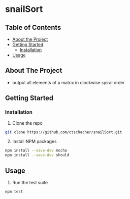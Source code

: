 # snailSort


<!-- TABLE OF CONTENTS -->
## Table of Contents

* [About the Project](#about-the-project)
* [Getting Started](#getting-started)
  * [Installation](#installation)
* [Usage](#usage)




<!-- ABOUT THE PROJECT -->
## About The Project
 - output all elements of a matrix in clockwise spiral order


<!-- GETTING STARTED -->
## Getting Started



### Installation

1. Clone the repo
```sh
git clone https://github.com/ctschacher/snailSort.git
```
2. Install NPM packages
```sh
npm install --save-dev mocha
npm install --save-dev should
```


<!-- USAGE EXAMPLES -->
## Usage
1. Run the test suite
```sh
npm test
```

